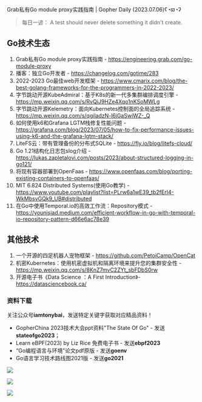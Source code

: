 Grab私有Go module proxy实践指南 | Gopher Daily (2023.07.06)ʕ◔ϖ◔ʔ

>每日一谚： A test should never delete something it didn't create.

## Go技术生态

1. Grab私有Go module proxy实践指南 - https://engineering.grab.com/go-module-proxy
2. 播客：独立Go开发者 - https://changelog.com/gotime/283
3. 2022-2023 Go最佳web开发框架 - https://www.cmarix.com/blog/the-best-golang-frameworks-for-the-programmers-in-2022-2023/
4. 字节跳动开源KubeAdmiral：基于K8s的新一代多集群编排调度引擎 - https://mp.weixin.qq.com/s/RvQiJ9HZe4Xqo1nKSoMWLg
5. 字节跳动开源Kelemetry：面向Kubernetes控制面的全局追踪系统 - https://mp.weixin.qq.com/s/qgiladzN-l6jGaSwiWZ-_Q
6. 如何使用k6和Grafana LGTM栈修复性能问题 - https://grafana.com/blog/2023/07/05/how-to-fix-performance-issues-using-k6-and-the-grafana-lgtm-stack/
7. LiteFS云：带有管理备份的分布式SQLite - https://fly.io/blog/litefs-cloud/
8. Go 1.21结构化日志包slog介绍 - https://lukas.zapletalovi.com/posts/2023/about-structured-logging-in-go121/
9. 将现有容器部署到OpenFaas - https://www.openfaas.com/blog/porting-existing-containers-to-openfaas/
10. MIT 6.824 Distributed Systems(使用Go教学) - https://www.youtube.com/playlist?list=PLrw6a1wE39_tb2fErI4-WkMbsvGQk9_UB#distributed 
11. 在Go中使用Temporal.io的高效工作流：Repository模式 - https://younisjad.medium.com/efficient-workflow-in-go-with-temporal-io-repository-pattern-d66e6ac78e39

## 其他技术

1. 一个开源的四足机器人宠物框架 - https://github.com/PetoiCamp/OpenCat
2. 机密Kubernetes：使用机密虚拟机和隔离环境来提升您的集群安全性 - https://mp.weixin.qq.com/s/8KnZ7mvC2ZYt_sbFDbS0rw
3. 开源电子书《Data Science ：A First Introduction》- https://datasciencebook.ca/

### 资料下载

关注公众号**iamtonybai**，发送特定关键字获取对应精品资料！

* GopherChina 2023技术大会ppt资料"The State Of Go" - 发送**stateofgo2023**；
* Learn eBPF(2023) by Liz Rice 免费电子书 - 发送**ebpf2023**
* “Go编程语言与环境”论文pdf原版 - 发送**goenv**
* Go语言学习技术路线图2021版 - 发送**go2021**

![](https://mmbiz.qpic.cn/mmbiz_png/cH6WzfQ94mb54jsFJZ3Knmz8obUsf3PBShthmdSw5E01TcYmUReGkj0BWpxHak1HlnlzHvLmKax53YSGr7aNlA/0?wx_fmt=png)

![](https://mmbiz.qpic.cn/mmbiz_png/cH6WzfQ94mZsOgPXTXZgWiaE03ib9r9WFJXC6xJCA5Y6VSesOZqlGxYfODibvR7UPGxiaM7SZZNQZkRtggPXEfBdwQ/0?wx_fmt=png)

![](https://mmbiz.qpic.cn/mmbiz_png/cH6WzfQ94mb54jsFJZ3Knmz8obUsf3PBrSoqeMvoWCticN2cpU64fJ0FYQdXJhP7ia7WRh8628uOAsQYeE2NibRRw/0?wx_fmt=png)

